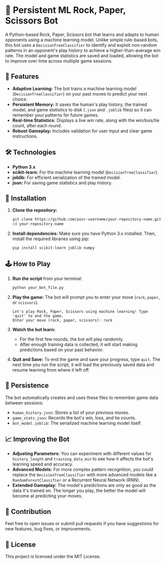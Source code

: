 # 🤖 Persistent ML Rock, Paper, Scissors Bot

A Python-based Rock, Paper, Scissors bot that learns and adapts to human opponents using a machine learning model. Unlike simple rule-based bots, this bot uses a `DecisionTreeClassifier` to identify and exploit non-random patterns in an opponent's play history to achieve a higher-than-average win rate. The model and game statistics are saved and loaded, allowing the bot to improve over time across multiple game sessions.

## 🌟 Features
*   **Adaptive Learning:** The bot trains a machine learning model (`DecisionTreeClassifier`) on your past moves to predict your next choice.
*   **Persistent Memory:** It saves the human's play history, the trained model, and game statistics to disk (`.json` and `.joblib` files) so it can remember your patterns for future games.
*   **Real-time Statistics:** Displays a live win rate, along with the win/loss/tie count, after each round.
*   **Robust Gameplay:** Includes validation for user input and clear game instructions.

## 🛠️ Technologies
*   **Python 3.x**
*   **scikit-learn:** For the machine learning model (`DecisionTreeClassifier`).
*   **joblib:** For efficient serialization of the trained model.
*   **json:** For saving game statistics and play history.

## 🚀 Installation

1.  **Clone the repository:**
    ```sh
    git clone https://github.com/your-username/your-repository-name.git
    cd your-repository-name
    ```

2.  **Install dependencies:**
    Make sure you have Python 3.x installed. Then, install the required libraries using pip:
    ```sh
    pip install scikit-learn joblib numpy
    ```

## 🕹️ How to Play

1.  **Run the script** from your terminal:
    ```sh
    python your_bot_file.py
    ```

2.  **Play the game:** The bot will prompt you to enter your move (`rock`, `paper`, or `scissors`).
    ```
    Let's play Rock, Paper, Scissors using machine learning! Type 'quit' to end the game.
    Enter your move (rock, paper, scissors): rock
    ```

3.  **Watch the bot learn:**
    *   For the first few rounds, the bot will play randomly.
    *   After enough training data is collected, it will start making predictions based on your past behavior.

4.  **Quit and Save:** To end the game and save your progress, type `quit`. The next time you run the script, it will load the previously saved data and resume learning from where it left off.

## 💾 Persistence

The bot automatically creates and uses these files to remember game data between sessions:
*   `human_history.json`: Stores a list of your previous moves.
*   `game_stats.json`: Records the bot's win, loss, and tie counts.
*   `bot_model.joblib`: The serialized machine learning model itself.

## 📈 Improving the Bot

*   **Adjusting Parameters:** You can experiment with different values for `history_length` and `training_data_min` to see how it affects the bot's learning speed and accuracy.
*   **Advanced Models:** For more complex pattern recognition, you could replace the `DecisionTreeClassifier` with more advanced models like a `RandomForestClassifier` or a Recurrent Neural Network (RNN).
*   **Extended Gameplay:** The model's predictions are only as good as the data it's trained on. The longer you play, the better the model will become at predicting your moves.

## 🤝 Contribution

Feel free to open issues or submit pull requests if you have suggestions for new features, bug fixes, or improvements.

## 📜 License

This project is licensed under the MIT License.
